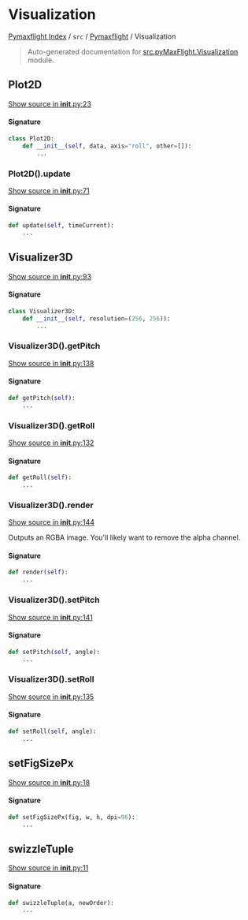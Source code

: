 # Visualization

[Pymaxflight Index](../../../README.md#pymaxflight-index) /
`src` /
[Pymaxflight](../index.md#pymaxflight) /
Visualization

> Auto-generated documentation for [src.pyMaxFlight.Visualization](https://github.com/Clarkson-IMPETUS/pyMaxFlight/blob/main/src/pyMaxFlight/Visualization/__init__.py) module.

## Plot2D

[Show source in __init__.py:23](https://github.com/Clarkson-IMPETUS/pyMaxFlight/blob/main/src/pyMaxFlight/Visualization/__init__.py#L23)

#### Signature

```python
class Plot2D:
    def __init__(self, data, axis="roll", other=[]):
        ...
```

### Plot2D().update

[Show source in __init__.py:71](https://github.com/Clarkson-IMPETUS/pyMaxFlight/blob/main/src/pyMaxFlight/Visualization/__init__.py#L71)

#### Signature

```python
def update(self, timeCurrent):
    ...
```



## Visualizer3D

[Show source in __init__.py:93](https://github.com/Clarkson-IMPETUS/pyMaxFlight/blob/main/src/pyMaxFlight/Visualization/__init__.py#L93)

#### Signature

```python
class Visualizer3D:
    def __init__(self, resolution=(256, 256)):
        ...
```

### Visualizer3D().getPitch

[Show source in __init__.py:138](https://github.com/Clarkson-IMPETUS/pyMaxFlight/blob/main/src/pyMaxFlight/Visualization/__init__.py#L138)

#### Signature

```python
def getPitch(self):
    ...
```

### Visualizer3D().getRoll

[Show source in __init__.py:132](https://github.com/Clarkson-IMPETUS/pyMaxFlight/blob/main/src/pyMaxFlight/Visualization/__init__.py#L132)

#### Signature

```python
def getRoll(self):
    ...
```

### Visualizer3D().render

[Show source in __init__.py:144](https://github.com/Clarkson-IMPETUS/pyMaxFlight/blob/main/src/pyMaxFlight/Visualization/__init__.py#L144)

Outputs an RGBA image.
You'll likely want to remove the alpha channel.

#### Signature

```python
def render(self):
    ...
```

### Visualizer3D().setPitch

[Show source in __init__.py:141](https://github.com/Clarkson-IMPETUS/pyMaxFlight/blob/main/src/pyMaxFlight/Visualization/__init__.py#L141)

#### Signature

```python
def setPitch(self, angle):
    ...
```

### Visualizer3D().setRoll

[Show source in __init__.py:135](https://github.com/Clarkson-IMPETUS/pyMaxFlight/blob/main/src/pyMaxFlight/Visualization/__init__.py#L135)

#### Signature

```python
def setRoll(self, angle):
    ...
```



## setFigSizePx

[Show source in __init__.py:18](https://github.com/Clarkson-IMPETUS/pyMaxFlight/blob/main/src/pyMaxFlight/Visualization/__init__.py#L18)

#### Signature

```python
def setFigSizePx(fig, w, h, dpi=96):
    ...
```



## swizzleTuple

[Show source in __init__.py:11](https://github.com/Clarkson-IMPETUS/pyMaxFlight/blob/main/src/pyMaxFlight/Visualization/__init__.py#L11)

#### Signature

```python
def swizzleTuple(a, newOrder):
    ...
```
